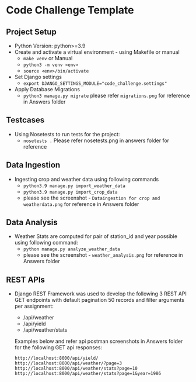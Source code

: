 # Code Challenge Template


## Project Setup
- Python Version: python>=3.9
- Create and activate a virtual environment - using Makefile or manual
  -  `make venv`
  or Manual
  - `python3 -m venv <env>`
  - `source <env>/bin/activate`
- Set Django settings
  - `export DJANGO_SETTINGS_MODULE="code_challenge.settings"`
- Apply Database Migrations
  - `python3 manage.py migrate`
  please refer `migrations.png` for reference in Answers folder

## Testcases
- Using Nosetests to run tests for the project:
  - `nosetests .`
  Please refer nosetests.png in answers folder for reference

## Data Ingestion
- Ingesting crop and weather data using following commands
  - `python3.9 manage.py import_weather_data`
  - `python3.9 manage.py import_crop_data`
  - please see the screenshot - `Dataingestion for crop and weatherdata.png` for reference in Answers folder

## Data Analysis
- Weather Stats are computed for pair of station_id and year possible using following command:
  - `python manage.py analyze_weather_data`
  - please see the screenshot - `weather_analysis.png` for reference in Answers folder

## REST APIs
- Django REST Framework was used to develop the following 3 REST API GET endpoints with default 
    pagination 50 records and filter arguments per assignment:
  - /api/weather 
  - /api/yield
  - /api/weather/stats

  Examples below and refer api postman screenshots in Answers folder for the following GET api responses:
  
  `http://localhost:8000/api/yield/`
  `http://localhost:8000/api/weather/?page=3`
  `http://localhost:8000/api/weather/stats?page=10`
  `http://localhost:8000/api/weather/stats?page=1&year=1986`
    
    
